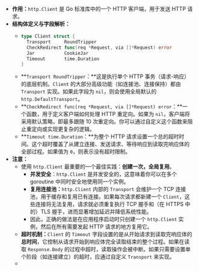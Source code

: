 - **作用：**`http.Client` 是 Go 标准库中的一个 HTTP 客户端，用于发送 HTTP 请求。
- **结构体定义与字段解析：**
	- ```go
	  type Client struct {
	  	Transport     RoundTripper
	  	CheckRedirect func(req *Request, via []*Request) error
	  	Jar           CookieJar
	  	Timeout       time.Duration
	  }
	  ```
	- **`Transport RoundTripper`：**这是执行单个 HTTP 事务（请求-响应）的底层机制。`Client` 的大部分高级功能（如连接池、连接保持）都由 `Transport` 实现。如果此字段为 `nil`，则会使用全局默认的 `http.DefaultTransport`。
	- **`CheckRedirect func(req *Request, via []*Request) error`：**一个函数，用于定义客户端如何处理 HTTP 重定向。如果为 `nil`，客户端将采用默认策略，即最多跟随 10 次重定向。你可以通过自定义这个函数来阻止重定向或实现更复杂的逻辑。
	- **`Timeout time.Duration`：**为整个 HTTP 请求设置一个总的超时时间。这个超时覆盖了从建立连接、发送请求、等待响应到读取完响应体的全部过程。如果值为 `0`，则表示没有超时限制。
- **注意：**
	- 使用 `http.Client` 最重要的一个最佳实践：**创建一次，全局复用**。
		- **并发安全**：`http.Client` 是并发安全的，这意味着你可以在多个 goroutine 中同时安全地使用同一个实例。
		- **复用连接池：**`http.Client` 内部的 `Transport` 会维护一个 TCP 连接池，用于缓存和复用已有连接。如果每次请求都新建一个 `Client`，这些连接将无法复用，请求就必须重复执行 TCP 握手和（在 HTTPS 中的）TLS 握手，进而显著增加延迟并降低系统性能。
		- 因此，正确的做法是在应用程序启动时只创建一个 `http.Client` 实例，然后在所有需要发起 HTTP 请求的地方复用它。
	- **超时机制：**`Client` 的 `Timeout` 字段设置的是从开始请求到读取完响应体的**总时间**，它控制从请求开始到响应体完全读取结束的整个过程。如果在读取 `Response.Body` 的过程中超时，读取操作会被中断。如果只需要设置单个阶段（如连接建立）的超时，应通过自定义 `Transport` 来实现。
	-